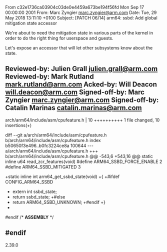 From c32e1736ca03904c03de0e4459a673be194f56fd Mon Sep 17 00:00:00 2001
From: Marc Zyngier <marc.zyngier@arm.com>
Date: Tue, 29 May 2018 13:11:10 +0100
Subject: [PATCH 06/14] arm64: ssbd: Add global mitigation state accessor

We're about to need the mitigation state in various parts of the
kernel in order to do the right thing for userspace and guests.

Let's expose an accessor that will let other subsystems know
about the state.

Reviewed-by: Julien Grall <julien.grall@arm.com>
Reviewed-by: Mark Rutland <mark.rutland@arm.com>
Acked-by: Will Deacon <will.deacon@arm.com>
Signed-off-by: Marc Zyngier <marc.zyngier@arm.com>
Signed-off-by: Catalin Marinas <catalin.marinas@arm.com>
---
 arch/arm64/include/asm/cpufeature.h | 10 ++++++++++
 1 file changed, 10 insertions(+)

diff --git a/arch/arm64/include/asm/cpufeature.h b/arch/arm64/include/asm/cpufeature.h
index b50650f3e496..b0fc3224ce8a 100644
--- a/arch/arm64/include/asm/cpufeature.h
+++ b/arch/arm64/include/asm/cpufeature.h
@@ -543,6 +543,16 @@ static inline u64 read_zcr_features(void)
 #define ARM64_SSBD_FORCE_ENABLE		2
 #define ARM64_SSBD_MITIGATED		3
 
+static inline int arm64_get_ssbd_state(void)
+{
+#ifdef CONFIG_ARM64_SSBD
+	extern int ssbd_state;
+	return ssbd_state;
+#else
+	return ARM64_SSBD_UNKNOWN;
+#endif
+}
+
 #endif /* __ASSEMBLY__ */
 
 #endif
-- 
2.39.0

